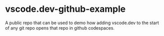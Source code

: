 # vscode.dev-github-example
A public repo that can be used to demo how adding vscode.dev to the start of any git repo opens that repo in github codespaces.

